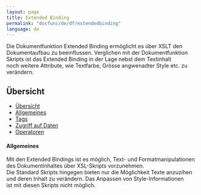 ```yaml
---
layout: page
title: Extended Binding
permalink: "docfunc/de/df/extendedbinding"
language: de
---
```


Die Dokumentfunktion Extended Binding ermöglicht es über XSLT den Dokumentaufbau zu beeinflussen. Verglichen mit der Dokumentfunktion Skripts ist das Extended Binding in der Lage nebst dem Textinhalt<br/>
noch weitere Attribute, wie Textfarbe, Grösse angwenadter Style etc. zu verändern.

## Übersicht

- [Übersicht](#übersicht)
- [Allgemeines](#allgemeines)
- [Tags](#tags)
- [Zugriff auf Daten](#zugriffaufdaten)
- [Operatoren](#operatoren)

#### Allgemeines

Mit den Extended Bindings ist es möglich, Text- und Formatmanipulationen des Dokumentinhaltes über XSL-Skripts vorzunehmen.<br/>
Die Standard Skripts hingegen bieten nur die Möglichkeit Texte anzuzihen und deren Inhalt zu verändern. Das Anpassen von Style-Informationen<br/>
ist mit diesen Skripts nicht möglich.